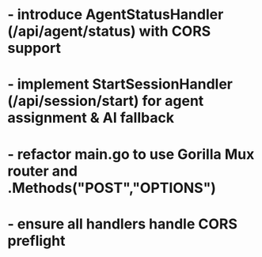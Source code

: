 # - introduce AgentStatusHandler (/api/agent/status) with CORS support
# - implement StartSessionHandler (/api/session/start) for agent assignment & AI fallback
# - refactor main.go to use Gorilla Mux router and .Methods("POST","OPTIONS")
# - ensure all handlers handle CORS preflight